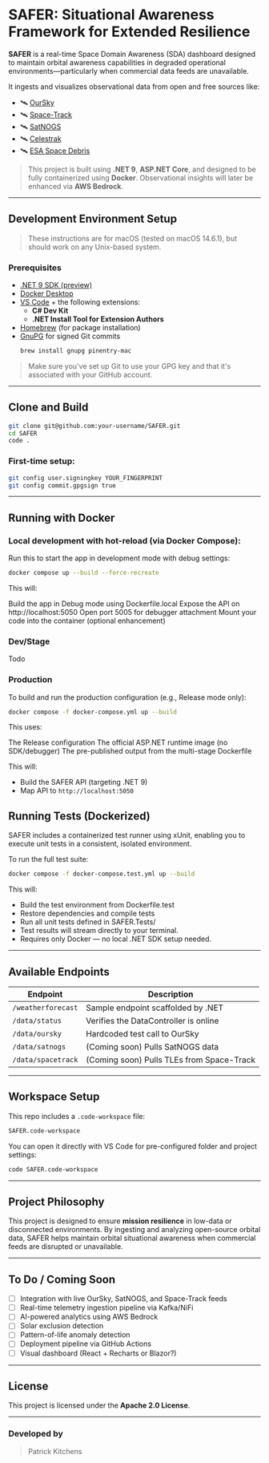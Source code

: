 # SAFER: Situational Awareness Framework for Extended Resilience

**SAFER** is a real-time Space Domain Awareness (SDA) dashboard designed to maintain orbital awareness capabilities in degraded operational environments—particularly when commercial data feeds are unavailable.

It ingests and visualizes observational data from open and free sources like:
- 🛰️ [OurSky](https://www.oursky.com/)
- 🛰️ [Space-Track](https://www.space-track.org/)
- 🛰️ [SatNOGS](https://network.satnogs.org/)
- 🛰️ [Celestrak](https://celestrak.org/)
- 🛰️ [ESA Space Debris](https://www.esa.int/Safety_Security/Space_Debris)

> This project is built using **.NET 9**, **ASP.NET Core**, and designed to be fully containerized using **Docker**. Observational insights will later be enhanced via **AWS Bedrock**.

---

## Development Environment Setup

> These instructions are for macOS (tested on macOS 14.6.1), but should work on any Unix-based system.

### Prerequisites

- [.NET 9 SDK (preview)](https://dotnet.microsoft.com/en-us/download/dotnet/9.0)
- [Docker Desktop](https://www.docker.com/products/docker-desktop/)
- [VS Code](https://code.visualstudio.com/) + the following extensions:
  - **C# Dev Kit**
  - **.NET Install Tool for Extension Authors**
- [Homebrew](https://brew.sh/) (for package installation)
- [GnuPG](https://gnupg.org/) for signed Git commits
  ```bash
  brew install gnupg pinentry-mac
  ```

> Make sure you've set up Git to use your GPG key and that it's associated with your GitHub account.

---

## Clone and Build

```bash
git clone git@github.com:your-username/SAFER.git
cd SAFER
code .
```

### First-time setup:

```bash
git config user.signingkey YOUR_FINGERPRINT
git config commit.gpgsign true
```

---

## Running with Docker

### Local development with hot-reload (via Docker Compose):

Run this to start the app in development mode with debug settings:

```bash
docker compose up --build --force-recreate
```

This will:

Build the app in Debug mode using Dockerfile.local
Expose the API on http://localhost:5050
Open port 5005 for debugger attachment
Mount your code into the container (optional enhancement)


### Dev/Stage
Todo

### Production
To build and run the production configuration (e.g., Release mode only):

```bash
docker compose -f docker-compose.yml up --build
```
This uses:

The Release configuration
The official ASP.NET runtime image (no SDK/debugger)
The pre-published output from the multi-stage Dockerfile


This will:
- Build the SAFER API (targeting .NET 9)
- Map API to `http://localhost:5050`

## Running Tests (Dockerized)

SAFER includes a containerized test runner using xUnit, enabling you to execute unit tests in a consistent, isolated environment.

To run the full test suite:
```bash
docker compose -f docker-compose.test.yml up --build
```

This will:

- Build the test environment from Dockerfile.test
- Restore dependencies and compile tests
- Run all unit tests defined in SAFER.Tests/
- Test results will stream directly to your terminal.
- Requires only Docker — no local .NET SDK setup needed.

---

## Available Endpoints

| Endpoint                   | Description                               |
|----------------------------|-------------------------------------------|
| `/weatherforecast`         | Sample endpoint scaffolded by .NET        |
| `/data/status`             | Verifies the DataController is online     |
| `/data/oursky`             | Hardcoded test call to OurSky             |
| `/data/satnogs`            | (Coming soon) Pulls SatNOGS data          |
| `/data/spacetrack`         | (Coming soon) Pulls TLEs from Space-Track |

---

## Workspace Setup

This repo includes a `.code-workspace` file:
```bash
SAFER.code-workspace
```

You can open it directly with VS Code for pre-configured folder and project settings:

```bash
code SAFER.code-workspace
```

---

## Project Philosophy

This project is designed to ensure **mission resilience** in low-data or disconnected environments. By ingesting and analyzing open-source orbital data, SAFER helps maintain orbital situational awareness when commercial feeds are disrupted or unavailable.

---

## To Do / Coming Soon

- [ ] Integration with live OurSky, SatNOGS, and Space-Track feeds
- [ ] Real-time telemetry ingestion pipeline via Kafka/NiFi
- [ ] AI-powered analytics using AWS Bedrock
- [ ] Solar exclusion detection
- [ ] Pattern-of-life anomaly detection
- [ ] Deployment pipeline via GitHub Actions
- [ ] Visual dashboard (React + Recharts or Blazor?)

---

## License

This project is licensed under the **Apache 2.0 License**.

---

### Developed by

> Patrick Kitchens
